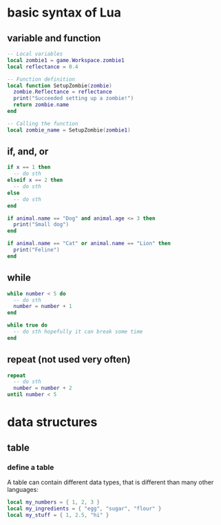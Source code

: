 # basic syntax of Lua

## variable and function

```lua
-- Local variables
local zombie1 = game.Workspace.zombie1
local reflectance = 0.4

-- Function definition
local function SetupZombie(zombie)
  zombie.Reflectance = reflectance
  print("Succeeded setting up a zombie!")
  return zombie.name
end

-- Calling the function
local zombie_name = SetupZombie(zombie1)
```

## if, and, or
```lua
if x == 1 then
  -- do sth
elseif x == 2 then
  -- do sth
else
  -- do sth
end
```
```lua
if animal.name == "Dog" and animal.age <= 3 then
  print("Small dog")
end
```
```lua
if animal.name == "Cat" or animal.name == "Lion" then
  print("Feline")
end
```

## while
```lua
while number < 5 do
  -- do sth
  number = number + 1
end
```
```lua
while true do
  -- do sth hopefully it can break some time
end
```

## repeat (not used very often)
```lua
repeat 
  -- do sth
  number = number + 2
until number < 5
```

# data structures

## table

### define a table

A table can contain different data types, that is different than many other languages:
```lua
local my_numbers = { 1, 2, 3 }
local my_ingredients = { "egg", "sugar", "flour" }
local my_stuff = { 1, 2.5, "hi" }
```

